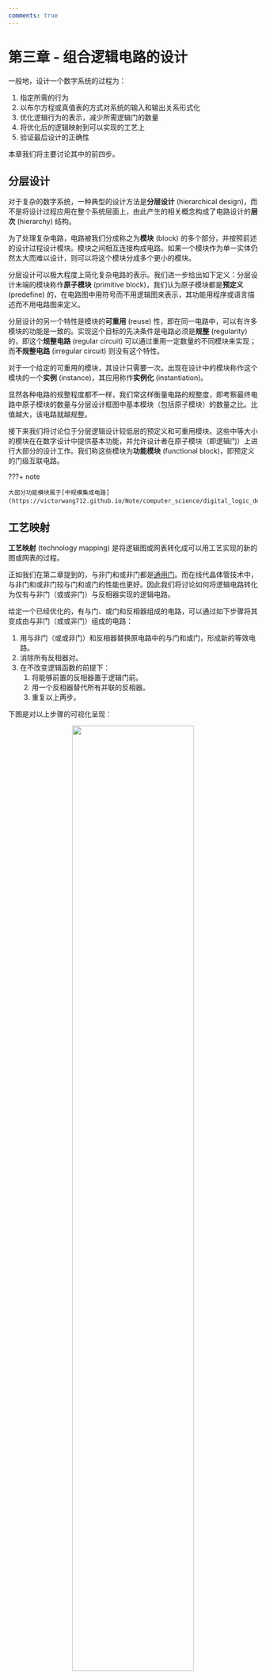 ```yaml
---
comments: true
---
```


# 第三章 - 组合逻辑电路的设计

一般地，设计一个数字系统的过程为：

1. 指定所需的行为
2. 以布尔方程或真值表的方式对系统的输入和输出关系形式化
3. 优化逻辑行为的表示，减少所需逻辑门的数量
4. 将优化后的逻辑映射到可以实现的工艺上
5. 验证最后设计的正确性

本章我们将主要讨论其中的前四步。

## 分层设计

对于复杂的数字系统，一种典型的设计方法是**分层设计** (hierarchical design)，而不是将设计过程应用在整个系统层面上，由此产生的相关概念构成了电路设计的**层次** (hierarchy) 结构。

为了处理复杂电路，电路被我们分成称之为**模块** (block) 的多个部分，并按照前述的设计过程设计模块。模块之间相互连接构成电路。如果一个模块作为单一实体仍然太大而难以设计，则可以将这个模块分成多个更小的模块。

分层设计可以极大程度上简化复杂电路的表示。我们进一步给出如下定义：分层设计末端的模块称作**原子模块** (primitive block)，我们认为原子模块都是**预定义** (predefine) 的，在电路图中用符号而不用逻辑图来表示，其功能用程序或语言描述而不用电路图来定义。

分层设计的另一个特性是模块的**可重用** (reuse) 性，即在同一电路中，可以有许多模块的功能是一致的。实现这个目标的先决条件是电路必须是**规整** (regularity) 的，即这个**规整电路** (regular circuit) 可以通过重用一定数量的不同模块来实现；而**不规整电路** (irregular circuit) 则没有这个特性。

对于一个给定的可重用的模块，其设计只需要一次。出现在设计中的模块称作这个模块的一个**实例** (instance)，其应用称作**实例化** (instantiation)。

显然各种电路的规整程度都不一样，我们常这样衡量电路的规整度，即考察最终电路中原子模块的数量与分层设计框图中基本模块（包括原子模块）的数量之比。比值越大，该电路就越规整。

接下来我们将讨论位于分层逻辑设计较低层的预定义和可重用模块。这些中等大小的模块在在数字设计中提供基本功能，并允许设计者在原子模块（即逻辑门）上进行大部分的设计工作。我们称这些模块为**功能模块** (functional block)，即预定义的门级互联电路。

???+ note

    大部分功能模块属于[中规模集成电路](https://victorwang712.github.io/Note/computer_science/digital_logic_design/chapter_5/#_2)。

## 工艺映射

**工艺映射** (technology mapping) 是将逻辑图或网表转化成可以用工艺实现的新的图或网表的过程。

正如我们在第二章提到的，与非门和或非门都是[通用门](https://victorwang712.github.io/Note/computer_science/digital_logic_design/chapter_2/#_3)。而在线代晶体管技术中，与非门和或非门较与门和或门的性能也更好。因此我们将讨论如何将逻辑电路转化为仅有与非门（或或非门）与反相器实现的逻辑电路。

给定一个已经优化的，有与门、或门和反相器组成的电路，可以通过如下步骤将其变成由与非门（或或非门）组成的电路：

1. 用与非门（或或非门）和反相器替换原电路中的与门和或门，形成新的等效电路。
2. 消除所有反相器对。
3. 在不改变逻辑函数的前提下：
    1. 将能够前置的反相器置于逻辑门前。
    2. 用一个反相器替代所有并联的反相器。
    3. 重复以上两步。

下图是对以上步骤的可视化呈现：

<div style="text-align: center; margin-top: 0px;">
<img src="https://raw.githubusercontent.com/VictorWang712/Note/refs/heads/main/docs/assets/images/computer_science/digital_logic_design/chapter_3_1.png" width="70%" style="margin: 0 auto;">
</div>

某种工艺映射的结果与原始电路或映射前的方程形式有关。例如，输出为或门的电路在与非门映射下会得到与非门，在或非门映射下会得到被或非门驱动的反相器。

鉴于这些差异的存在，积之和式更适于使用与非门；和之积式更适于使用或非门，以消去输出端的反相器。

## 基本逻辑函数

基本逻辑函数包括定值、传递、取反和使能。

### 定值、传递和取反

这三种逻辑函数都是单变量函数，其真值表如下：

|$X$|$F = 0$|$F = X$|$F = \overline{X}$|$F = 1$|
|:-:|:-:|:-:|:-:|:-:|
|0|0|0|1|1|
|0|0|1|0|1|

在表中，$F = 0$ 和 $F = 1$ 为**定值** (value fixing) 操作；$F = X$ 为**传递** (transferring)；$F = \overline{X}$ 为**取反** (inverting) 操作。

这四个函数的实现方式如下图：

<div style="text-align: center; margin-top: 0px;">
<img src="https://raw.githubusercontent.com/VictorWang712/Note/refs/heads/main/docs/assets/images/computer_science/digital_logic_design/chapter_3_2.png" width="70%" style="margin: 0 auto;">
</div>

对于正逻辑，习惯用电气接地符号表示常数 $0$，用电源电压符号表示常数 $1$，一般用 $V_{\text{CC}}$ 或 $V_{\text{DD}}$ 表示。传递用连接 $X$ 和 $F$ 的线表示。取反用反相器表示。

### 使能

一般地，**使能** (enable) 允许信号从输入传播到输出。非使能可以用高阻态、固定输出值 $0$ 或 $1$ 来代替输入信号。这个附加的输入信号通常记为 ENABLE 或 EN，用以决定输出是否被使能。

我们一般这样实现电路中的使能：

- 若非使能值为 $0$，则将输入与 EN 信号通过与门再输出
- 若非使能值为 $1$，则将输入与取反的 EN 信号通过或门再输出

两种情况分别对应下面两图：

<div style="text-align: center; margin-top: 0px;">
<img src="https://raw.githubusercontent.com/VictorWang712/Note/refs/heads/main/docs/assets/images/computer_science/digital_logic_design/chapter_3_3.png" width="70%" style="margin: 0 auto;">
</div>

## 译码

一种 $n$ 位二进制码可以表示 $2^{n}$ 个不同的编码信息。**译码** (decode) 是将一个 $n$ 位的输入码转换成一个 $m$ 位的输出码，其中 $n \leq m \leq 2^{n}$，以保证每一个有效的输入码都产生唯一的输出码。

实现译码功能的组合电路称作**译码器** (decoder)，具体地，对于一个 $n$ 输入 $m$ 输出的译码器，记为 $n$ - $m$ 译码器。

### $n$-$2^{n}$ 译码器

接下来我们讨论将 $n$ 位二进制数译码为 $2^{n}$ 位独热码的 $n$-$2^{n}$ 译码器的实现。

#### 1-2 译码器

1-2 译码器的实现是简单的，只需将输出独热码的两位分别对应原本的输入信号和取反后的输入信号即可。

<div style="text-align: center; margin-top: 0px;">
<img src="https://raw.githubusercontent.com/VictorWang712/Note/refs/heads/main/docs/assets/images/computer_science/digital_logic_design/chapter_3_4.png" width="70%" style="margin: 0 auto;">
</div>

#### 2-4 译码器

从这里开始，更大规模的译码器便是由较小规模的译码器组合实现的了。2-4 译码器只需将两个 1-2 译码器相连即可。

<div style="text-align: center; margin-top: 0px;">
<img src="https://raw.githubusercontent.com/VictorWang712/Note/refs/heads/main/docs/assets/images/computer_science/digital_logic_design/chapter_3_5.png" width="70%" style="margin: 0 auto;">
</div>

#### 3-8 译码器

沿用先前的思路，3-8 译码器只需将一个 1-2 译码器和一个 2-4 译码器相连即可。

但这里我们要进一步考虑一个问题。我们知道译码器的每一个输出可以看作是一个输入的最小项，自然地，随着译码器规模的增大，用于计算最小项的与门也就越多。

如果我们仍然简单增加与门的输入个数，不仅电路的门输入成本增加太快，还会由于门的[扇入限制](https://victorwang712.github.io/Note/computer_science/digital_logic_design/chapter_5/#_4)而无法实现过大的译码器。

此时我们可以应用分级的思想来构建电路，这样门输入成本的增加就相对较慢，且在相同的扇入限制下能实现更大规模的译码器。其具体实现如下图：

<div style="text-align: center; margin-top: 0px;">
<img src="https://raw.githubusercontent.com/VictorWang712/Note/refs/heads/main/docs/assets/images/computer_science/digital_logic_design/chapter_3_6.png" width="70%" style="margin: 0 auto;">
</div>

#### 任意的 $n$-$2^{n}$ 译码器

按照这样的思路，任意的 $n$-$2^{n}$ 译码器都可以由两个译码器驱动：

- 若 $n$ 为偶数，则两个译码器都有 $2^{k - 1}$ 个输出
- 若 $n$ 为奇数，则两个译码器分别有 $2^{\frac{k + 1}{2}}$ 个和 $2^{\frac{k - 1}{2}}$ 个输出

按照这一方法递归地分级实现译码器，直到使用 1 - 2 译码器为止。

### 带使能的译码器

带使能的译码器可以通过再译码器的输出端连接 $m$ 个使能电路来实现。

> 带使能的 2-4 译码器实现如下：
> <div style="text-align: center; margin-top: 0px;">
> <img src="https://raw.githubusercontent.com/VictorWang712/Note/refs/heads/main/docs/assets/images/computer_science/digital_logic_design/chapter_3_7.png" width="70%" style="margin: 0 auto;">
> </div>

需要说明的是，对于大规模的译码器，往往将使能电路放置在译码器的输入端及其反向端，而非每个译码器的输出端。这样做有助于减少门输入成本。

### 基于译码器的组合电路

一个 $n$ 输入变量的译码器可以产生 $2^{n}$ 个最小项。因为任何布尔函数都可以由最小项之和表示，所以可以使用一个译码器来产生这些最小项，并由一个额外的或门来实现最小项之和。按照这种方法，任何 $n$ 输入 $m$ 输出的组合电路都可以用 1 个 $n$-$2^{n}$ 译码器和 $m$ 个或门实现。

## 编码

**编码** (encode) 是译码的逆操作，实现这一功能的组合电路称作**编码器** (encoder)，其接受输入并输出相对应的二进制码。

### 优先编码器

在介绍优先编码器之前，我们先按照前述的 2-$2^{n}$ 译码器，设想一下其相对应的 $2^{n}$-2 编码器。不难想见，这一译码器有大量的无关项。这会造成一个问题，即一旦有多于一个输入为 `1` 时，输出就没有意义。

为此，我们采用优先编码器，即可以实现优先级函数的组合电路。具体地，当多于一个的输入为 `1` 时，优先级最高的输入将被优先处理。这样的实现不仅解决了问题，还很大程度上简化了真值表的复杂程度。我们以四输入优先级编码器为例，其真值表如下：

<div style="text-align: center; margin-top: 0px;">
<img src="https://raw.githubusercontent.com/VictorWang712/Note/refs/heads/main/docs/assets/images/computer_science/digital_logic_design/chapter_3_8.png" width="70%" style="margin: 0 auto;">
</div>

可见，这一真值表中的一行可以替代原真值表中的 $2^{p}$ 行，$p$ 是行中 $\times$ 的个数。我们据此真值表写出最小项之和，并利用卡诺图化简后，就可以设计出四输入优先编码器的电路。

<div style="text-align: center; margin-top: 0px;">
<img src="https://raw.githubusercontent.com/VictorWang712/Note/refs/heads/main/docs/assets/images/computer_science/digital_logic_design/chapter_3_9.png" width="70%" style="margin: 0 auto;">
</div>

## 选择

在介绍完译码和编码这一对功能的逻辑电路后，我们接下来关注选择和分离这一对功能的逻辑电路。

在计算机中，对信息进行**选择** (selection) 是一个非常重要的功能，执行选择的电路通常由一组供选择的输入、一个单独的输入和一组决定选择的控制输入组成。

### 多路复用器

用于从多个输入中选择一个输入，并将信息传输到的输出的组合电路称作**多路复用器** (multiplexer, MUX)。具体的选择由一组输入变量控制，这些变量被称作**选择输入** (selection input)。多路复用器也称作**数据选择器** (data selector)，因为它从多个信息输入中选择一个，并将这个二进制信息传递到输出。

通常，有 $2^{n}$ 个待选择输入和 $n$ 个选择输入，选择输入的位组合决定选择哪个输入。

#### 2-1 多路复用器

最基本的多路复用器即为 2-1 多路复用器，其有 2 个信息输入 $I_{0}, I_{1}$，1 个选择输入 $S$ 和输出 $Y$。其真值表如下：

<div style="text-align: center; margin-top: 0px;">
<img src="https://raw.githubusercontent.com/VictorWang712/Note/refs/heads/main/docs/assets/images/computer_science/digital_logic_design/chapter_3_11.png" width="70%" style="margin: 0 auto;">
</div>

不难得到对应的表达式为 $Y = \overline{S} I_{0} + S \overline{I_{1}}$。

于是我们可以构建对应的电路：

<div style="text-align: center; margin-top: 0px;">
<img src="https://raw.githubusercontent.com/VictorWang712/Note/refs/heads/main/docs/assets/images/computer_science/digital_logic_design/chapter_3_12.png" width="70%" style="margin: 0 auto;">
</div>

由图可见，多路复用器可以分为译码器和使能电路两部分，这一结构会在更大规模的多路复用器中再次出现。另外，我们常将这一个多路复用器以右图的形式表示。

#### 4-1 多路复用器

从 2-1 多路复用器出发推广，一个 4-1 多路复用器应当有 4 个信息输入 $I_{0}, I_{1}, I_{2}, I_{3}$，2 个选择输入 $S_{0}, S_{1}$ 和输出 $Y$。我们可以用紧凑真值表来表示其功能：

<div style="text-align: center; margin-top: 0px;">
<img src="https://raw.githubusercontent.com/VictorWang712/Note/refs/heads/main/docs/assets/images/computer_science/digital_logic_design/chapter_3_13.png" width="70%" style="margin: 0 auto;">
</div>

对应的表达式为 $Y = (\overline{S_{1}} \overline{S_{0}}) I_{0} + (\overline{S_{1}} S_{0}) I_{1} + (S_{1} \overline{S_{0}}) I_{2} + (S_{1} S_{0}) I_{3}$。

注意到这里我们采用了存在括号改变了运算顺序的形式，而非不含括号的最简积之和的形式。这样做虽然导致了门输入成本的上升，但却带来了结构更加规整和具有规律性的电路：

<div style="text-align: center; margin-top: 0px;">
<img src="https://raw.githubusercontent.com/VictorWang712/Note/refs/heads/main/docs/assets/images/computer_science/digital_logic_design/chapter_3_14.png" width="70%" style="margin: 0 auto;">
</div>

可以看到，与 2-1 多路复用器一致，4-1 多路复用器也可以分为译码器和使能电路两部分。据此，我们可以继承这一结构扩展至更多输入位数的多路复用器。

### 基于多路复用器的组合电路

由前所述，将一个译码器和一个 $m \times 2$ 与或门组合在一起，就可以实现一个多路复用器。具体来说，译码器产生选择输入的最小项，与或门提供使能电路以判断最小项是否传递到或门。使能用信号输入 $I_{i}$ 作为使能信息，当 $I_{i} = 1$，最小项 $m_{i}$ 就传递到或门；当 $I_{i} = 0$，最小项 $m_{i}$ 就用 $0$ 代替。

因此，只需要将 $I$ 输入固定，就可以用一个有 $n$ 个选择输入、$2^{n}$ 个数据输入的多路复用器来实现一个有 $n$ 个变量的布尔函数。进一步来说，一个 $m$ 位输出函数可以通过将一个 $m$ 位多路复用器的 $m$ 位信息向量的值固定来实现。

## 分配

**分配** (distribution) 是选择的逆操作，实现这一功能的组合电路称作**多路分配器** (demultiplexer)，其由 $n$ 个选择输入的组合控制，将 1 个输入信息传送到 $2^{n}$ 个输出。

### 多路分配器实现

事实上，一种常见的多路分配器的实现方式就是采用带使能的译码器。让我们先重新考察前文提到的带使能的 2-4 译码器：

<div style="text-align: center; margin-top: 0px;">
<img src="https://raw.githubusercontent.com/VictorWang712/Note/refs/heads/main/docs/assets/images/computer_science/digital_logic_design/chapter_3_10.png" width="70%" style="margin: 0 auto;">
</div>

前文中，我们主要关注这一电路的译码功能，因此考察的是在不同使能下译码的变化，即固定 $A_{0}$ 和 $A_{1}$，改变 EN。

但是，如果我们固定 EN，改变 $A_{0}$ 和 $A_{1}$，我们就实现了通过改变 2 个选择输入 $A_{0}, A_{1}$，将 1 个输入信息 EN 传送到 4 个输出。这正是我们期望多路分配器所实现的功能！

因此，多路分配器与带使能的译码器的电路实质上是一致的。

## 迭代组合电路

接下来我们将讨论算术功能模块。由于算术规则的一致性，对每一位的运算处理往往是相同的，因此完整的算术功能模块需要若干功能相同的子功能块。这些子功能块称作**单元** (cell)，整个模块的实现是一个**单元阵列** (array of cell)，也称**迭代阵列** (iterative array)。

概念的介绍总是抽象的，希望读者能对这些内容稍加记忆，在之后的实例中进一步理解。

## 二进制加法器

我们从最基本的算术电路，即二进制加法器开始介绍。

从最底层开始设计，即设计一个电路实现两个一位二进制数相加。容易想到这一运算的结果需要两位表示：进位与和，其中进位将加到下一个高位的有效位中。

因此，有两个基本的算术模块：

- **半加器** (half adder)：实现两位相加的组合电路
- **全加器** (full adder)：实现三个位（两个有效位和一个先前位产生的进位）相加的电路

### 半加器

半加器的实现是简单的。用 $X$ 和 $Y$ 表示两个输入，用 $S$（和）和 $C$（进位）表示两个输出。容易得到：

- $S = X \overline{Y} + \overline{X} Y = X \oplus Y$
- $C = X Y$

### 全加器

全加器可以由两个半加器实现（这也是其得名的原因）。我们用 $X$ 和 $Y$ 表示两个有效位输入，$Z$ 表示进位输入，输出 $S$ 和 $C$ 保持不变。可得：

- $S = X \overline{Y} \overline{Z} + \overline{X} Y \overline{Z} + \overline{X} \overline{Y} Z + X Y Z = X \oplus Y \oplus Z$
- $C = X Y + X Z + Y Z$

在电路实现中，我们常将表达式变形为 $S = (X \oplus Y) \oplus Z, C = X Y + Z (X \oplus Y)$，其中 $X Y$ 称作**进位生成** (carry generate)，$X \oplus Y$ 称作**进位传播** (carry propagate)，这样做的原因将在后文指出。于是全加器可以用下图中的电路实现：

<div style="text-align: center; margin-top: 0px;">
<img src="https://raw.githubusercontent.com/VictorWang712/Note/refs/heads/main/docs/assets/images/computer_science/digital_logic_design/chapter_3_15.png" width="70%" style="margin: 0 auto;">
</div>

### 二进制行波进位加法器

一个并行加法器是一个仅采用组合逻辑计算出两个二进制数算术和的数字电路。其并行地连接 $n$ 个全加器，所有输入为同时加载至全加器以产生和。

并行加法器中的所有全加器用级联的方式来连接在一起，一个全加器的进位输出连接到下一个全加器的进位输入。由于加法器最低有效位产生的进位 `1` 可能经过多个全加器传递到最高有效位，就像一个小卵石丢入池塘激起的波浪一样，因此这种并行加法器又称作**行波进位加法器** (ripple carry adder)。

下图给出了由 4 个全加器级联形成的一个 4 位行波进位加法器：

<div style="text-align: center; margin-top: 0px;">
<img src="https://raw.githubusercontent.com/VictorWang712/Note/refs/heads/main/docs/assets/images/computer_science/digital_logic_design/chapter_3_16.png" width="70%" style="margin: 0 auto;">
</div>

### 超前进位加法器

回顾全加器的进位传播和进位生成，如果我们定义如下两个函数：

- **传播函数** (generate function)：$P_{i} = A_{i} \oplus B_{i}$
- **生成函数** (propagate function)：$G_{i} = A_{i} B_{i}$

则 $S_{i} = P_{i} \oplus C_{i}, C_{i + 1} = G_{i} + P_{i} C_{i}$。

在行波加法器中，计算 $S_{i}, C_{i + 1}$ 必须等待 $C_{i}$ 计算完成，因此行波加法器的延迟和其位数线性相关。

为了解决这一问题，我们采用的改进方案称作**超前进位加法器** (carry lookahead adder)。

具体地，我们将除 $C_{0}$ 外的 $C_{i}$ 递归地代入表达式，使得最终每个 $C_{i}$ 都可用 $P_{i}$ 和 $C_{0}$ 表示，而这几个输入都是事先给出的。于是这样就避免了计算 $C_{i + 1}$ 对 $C_{i}$ 的依赖，也就解决了线性的传播延迟问题。

具体地，我们考察 4 位超前进位加法器，其对 $C_{i}$ 的表达式变形如下：

<div style="text-align: center; margin-top: 0px;">
<img src="https://raw.githubusercontent.com/VictorWang712/Note/refs/heads/main/docs/assets/images/computer_science/digital_logic_design/chapter_3_17.png" width="70%" style="margin: 0 auto;">
</div>

对应的电路实现如下：

<div style="text-align: center; margin-top: 0px;">
<img src="https://raw.githubusercontent.com/VictorWang712/Note/refs/heads/main/docs/assets/images/computer_science/digital_logic_design/chapter_3_18.png" width="70%" style="margin: 0 auto;">
</div>

如图中所示，因为剥离了每个全加器中原本的进位计算部分，因为现在电路中的算术模块称作**部分全加器** (partial full adder)。

更进一步地，我们还可以使用小规模的超前进位加法器组合得到大规模的超前进位加法器。

## 二进制减法

减法相较于加法，其困难点在于结果可能为负数，而我们现在没有特别好的表示方法。如果简单地进行大小比较并分类讨论，反映在电路设计上就会特别复杂，且硬件实现中会面临延迟较大、扇入扇出的负载有限、成本较高等问题。为此，我们需要给出一种更好的表示，才能得到便捷的减法计算的方式。

### 补码

每个 $r$ 进制系统都有两种补码表示：基数**补码** (complement) 和基数反码。前者称作 $r$ 进制补码，后者称作 $(r - 1)$ 进制补码，或 $r$ 进制反码。

接下来我们侧重探讨二进制的补码和反码。

给定一个 $n$ 位的二进制数 $N$，则其二进制反码定义为 $(2^{n} - 1) - N$。从结果上来说，二进制反码即将二进制数的所有 $1$ 变为 $0$，$0$ 变为 $1$，即对原数按位取反即可。中间的数学推导交给读者自行考虑。

给定一个 $n$ 位的二进制数，其二进制补码定义为：当 $N$ 不为 $0$ 时，$N$ 的补码为 $2^{n} - N$；当 $N$ 为 $0$ 时，其补码为 $0$。虽然从定义上我们似乎需要通过分类讨论才能求出补码，但考虑在具体的 $n$ 位运算中，$2^{n} - 0$ 的二进制表示为 $(1\underbrace{0 \cdots 0}_{n\ \text{zeros}})_{2}$，故只需保留后 $n$ 位并丢弃最高位即可。

在具体实现上，我们还会采用另外两种方法来求补码：

- 在反码基础上 $+ 1$（同样忽略最高位可能的进位）
- 保留所有低位的 $0$ 和第一个 $1$ 不变，将剩下所有高位的 $1$ 变为 $0$，$0$ 变为 $1$

这两种方法的数学推导同样交给读者自行考虑。

补码还有一个优点在于，一个数的补码的补码仍为原数，这一性质容易从定义上推出。

### 采用补码的二进制减法

这里我们讨论如何用补码实现两个 $n$ 位无符号数的减法。考虑 $M - N$：

1. 被减数 $M$ 加上减数 $N$ 的补码，即 $M + (2^{n} - N) = M - N + 2^{n}$。
2. 如果 $M \geq N$，则和产生一个进位位 $2^{n}$，丢弃这一进位后，结果即为 $M - N$。
3. 如果 $M < N$，则和不产生进位，此时结果为 $2^{n} - (N - M)$，即 $N - M$ 的补码。对结果求补并添上负号即得到 $- (N - M)$。

> 举例，给定二进制数 $X = 1010100, Y - 1000011$，财通二进制补码计算 $X - Y$ 和 $Y - X$。
>
> <div style="text-align: center; margin-top: 0px;">
> <img src="https://raw.githubusercontent.com/VictorWang712/Note/refs/heads/main/docs/assets/images/computer_science/digital_logic_design/chapter_3_19.png" width="70%" style="margin: 0 auto;">
> </div>

## 二进制加减法器

### 无符号二进制加减法器

通过前文的讨论，我们可以得到一种更加便捷的，同时实现无符号二进制数加法和减法运算的方法。即只在一个加法器中，根据运算的需要输入数据本身或其补码，并对最终结果作出修正即可。一个 4 位的加减法器如下所示：

<div style="text-align: center; margin-top: 0px;">
<img src="https://raw.githubusercontent.com/VictorWang712/Note/refs/heads/main/docs/assets/images/computer_science/digital_logic_design/chapter_3_20.png" width="70%" style="margin: 0 auto;">
</div>

### 有符号二进制数

接下来，我们将进一步使用补码，将这一方法推广到有符号数。

要计算有符号数，首先就需要一种表示符号的方法。习惯上，我们在 $n$ 位数字的最高有效位前增加一位表示符号，并约定用 $0$ 表示正数，$1$ 表示负数。这种表示方法称作**符号-数值** (signed-magnitude) 表示法。但容易意识到，这种表示方法仍然需要分类讨论和对结果的修正。因此我们再给出另一种改进的表示方法。

我们仍然用符号-数值表示法表示正数，但使用**符号-补码** (signed-complement) 表示法来表示负数。为了直观地让读者感受到这两种表示方式，我们给出列举所有能用 4 位编码表示的有符号二进制数。

|十进制|符号-数值|符号-补码|
|:-:|:-:|:-:|
|7|`0111`|`0111`|
|6|`0110`|`0110`|
|5|`0101`|`0101`|
|4|`0100`|`0100`|
|3|`0011`|`0011`|
|2|`0010`|`0010`|
|1|`0001`|`0001`|
|0|`0000`|`0000`|
|-0|`1000`|-|
|-1|`1001`|`1111`|
|-2|`1010`|`1110`|
|-3|`1011`|`1101`|
|-4|`1100`|`1100`|
|-5|`1101`|`1011`|
|-6|`1110`|`1010`|
|-7|`1111`|`1001`|
|-8|-|`1000`|

通过这个例子，我们可以发现如下几个性质：

- 用 $n$ 位编码时，符号-数值表示法可以表示 $2^{n - 1} - 1$ 个正数、$2^{n - 1} - 1$ 个负数、$2$ 个有符号的 0；符号-补码表示法可以表示 $2^{n - 1} - 1$ 个正数、$2^{n - 1}$ 个负数、$1$ 个无符号的 0
- 在符号-补码表示法中，一个数的相反数即为按位取反再 $+ 1$

### 有符号二进制数加减法

符号-补码表示法在实现有符号数的加法和减法中有相当的优越性。我们接下来讨论在符号-补码表示法下如何实现加法和减法。

对于加法，只需要将两个二进制数连带符号位一起做加法，并丢弃符号位处产生的进位即可。

> 举例来说：
>
> <div style="text-align: center; margin-top: 0px;">
> <img src="https://raw.githubusercontent.com/VictorWang712/Note/refs/heads/main/docs/assets/images/computer_science/digital_logic_design/chapter_3_21.png" width="70%" style="margin: 0 auto;">
> </div>

对于减法，只需要将减一个数转化为加这个数的相反数。求相反数的方法已在前文给出，即按位取反再 $+ 1$ 即可。

> 举例来说：
>
> <div style="text-align: center; margin-top: 0px;">
> <img src="https://raw.githubusercontent.com/VictorWang712/Note/refs/heads/main/docs/assets/images/computer_science/digital_logic_design/chapter_3_22.png" width="70%" style="margin: 0 auto;">
> </div>

### 溢出

为了得到加减法运算的正确结果，我们必须确保有足够多的位来存放结果。如果两个 $n$ 位数产生的结果需要 $n + 1$ 位保存，那我们称发生了**溢出** (overflow)。

溢出的检测可以用过观察符号位的进位输入（即 $C_{n - 1}$）和符号位的进位输出（即 $C_{n}$）来判定。如果这两个值不相等（即 $C_{n - 1} \oplus C_{n} = 1$），则表明发生了溢出。

需要注意的是，溢出不仅会在加减法运算的过程中发生，对绝对值最大的负数取补时也会发生溢出。

???+ note

    事实上，如果考虑带余运算，溢出得到的结果可以看作是对结果取余后的结果。即将 $-2^{n - 1}$ 至 $2^{n - 1} - 1$ 周期延拓至全部数后再进行加减法运算得到的结果。

## 其它算术功能模块

除了基本的四则运算，诸如递增、递减、大小比较等算术功能也很重要。这些功能虽然也可以用基本的运算单元实现，但我们接下来将讨论一种更简便高效的实现方式，即对基本功能块进行压缩。压缩技术是从一个基本电路（如二进制加法器）出发，通过将已有的电路转换为有用的、较简单的电路来简化设计，从而避免这届设计电路本身。

### 压缩

对于已经设计好的功能块，通过将其输入端的值固定、传递和取反，即可实现新的功能。针对特定应用将已有电路简化成一个简单电路，我们成这个过程为**压缩** (contraction)。压缩的目的是采用以前的设计结果来完成逻辑电路或功能模块的设计。

### 递增

**递增** (incrementing) 意味着对一个算术变量加一个固定的值，通常这个固定值为 $1$。一个 $n$ 位**递增器** (incrementer) 执行 $A + 1$ 操作，它可以由一个执行 $A + B$ 且 $B = 0 \cdots 01$ 的二进制加法器实现。

在具体的电路实现中，由于对 $B$ 的固定，电路的大部分可以得到简化。以 3 位递增器为例：

<div style="text-align: center; margin-top: 0px;">
<img src="https://raw.githubusercontent.com/VictorWang712/Note/refs/heads/main/docs/assets/images/computer_science/digital_logic_design/chapter_3_23.png" width="70%" style="margin: 0 auto;">
</div>

可见，由 3 位加法器压缩得到的 3 位递增器可以在原电路的基础上高度简化，但同时保证了电路设计的简便性。

### 递减

与递增类似，**递减** (decrementing) 意味着对一个算术变量加一个固定的负值，通常这个固定值为 $-1$。其设计方式与递增是类似的，只需在加法器中固定 $B$ 的值为 $-1$（二进制补码下为 $11 \cdots 1$）即可。

### 常数乘法

常数乘法依赖于对被乘常数的二进制位数分解与左移实现。可以意识到，乘以任何一个二进制下形如 $10 \cdots 00$ 的数，都等价于将原数左移若干位。因此只需将乘数分别左移被乘常数中为 $1$ 的位对应的位数并全部相加，即可得到正确的结果。

### 常数除法

事实上，由于进制转换的不精确性，除法是几种运算中相对难以精确实现的运算。为此，我们只限于讨论除以 $2$ 的幂次方，容易意识到这对应将原数右移若干位。

### 零填充与符号扩展

在常数乘法和除法中，一个重要的操作是左移和右移。因此我们需要引入一个重要的操作，**零填充** (zero fill)。零填充指在一个操作数的左边或右边添加若干个 $0$，用以实现数的左移或们组电路输入引脚的要求。

**符号扩展** (sign extension) 则是用于增加用补码表示的有符号数的位数，即将数的符号位向左扩展。

> 例如，将 $0110 1011$ 扩展为 $0000 0000 0110 1011$，将 $1001 0101$ 扩展为 $1111 1111 1001 0101$。

符号扩展的用途在于保护有符号数的补码表示，以避免其在左移或右移操作时符号位发生错误的改变。
